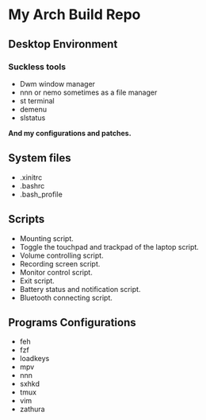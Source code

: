 # My Arch Build Repo
## Desktop Environment
### Suckless tools
* Dwm window manager
* nnn or nemo sometimes as a file manager
* st terminal
* demenu
* slstatus

**And my configurations and patches.**

## System files
* .xinitrc
* .bashrc
* .bash_profile

## Scripts
* Mounting script.
* Toggle the touchpad and trackpad of the laptop script.
* Volume controlling script.
* Recording screen script.
* Monitor control script.
* Exit script.
* Battery status and notification script.
* Bluetooth connecting script.

## Programs Configurations
* feh
* fzf
* loadkeys
* mpv
* nnn
* sxhkd
* tmux
* vim
* zathura
